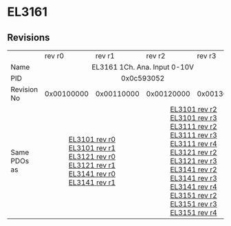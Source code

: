 # EL3161

## Revisions
<table>
<tr>
<td></td>
<td>rev r0</td>
<td>rev r1</td>
<td>rev r2</td>
<td>rev r3</td>
</tr>
<tr>
<td>Name</td>
<td colspan=4 align="center">EL3161 1Ch. Ana. Input 0-10V</td>
</tr>
<tr>
<td>PID</td>
<td colspan=4 align="center">0x0c593052</td>
</tr>
<tr>
<td>Revision No</td>
<td>0x00100000</td>
<td>0x00110000</td>
<td>0x00120000</td>
<td>0x00130000</td>
</tr>
<tr>
<td>Same PDOs as</td>
<td colspan=2 align="center"><a href="EL3101.md">EL3101 rev r0</a><br/><a href="EL3101.md">EL3101 rev r1</a><br/><a href="EL3121.md">EL3121 rev r0</a><br/><a href="EL3121.md">EL3121 rev r1</a><br/><a href="EL3141.md">EL3141 rev r0</a><br/><a href="EL3141.md">EL3141 rev r1</a></td>
<td colspan=2 align="center"><a href="EL3101.md">EL3101 rev r2</a><br/><a href="EL3101.md">EL3101 rev r3</a><br/><a href="EL3111.md">EL3111 rev r2</a><br/><a href="EL3111.md">EL3111 rev r3</a><br/><a href="EL3111.md">EL3111 rev r4</a><br/><a href="EL3121.md">EL3121 rev r2</a><br/><a href="EL3121.md">EL3121 rev r3</a><br/><a href="EL3141.md">EL3141 rev r2</a><br/><a href="EL3141.md">EL3141 rev r3</a><br/><a href="EL3141.md">EL3141 rev r4</a><br/><a href="EL3151.md">EL3151 rev r2</a><br/><a href="EL3151.md">EL3151 rev r3</a><br/><a href="EL3151.md">EL3151 rev r4</a></td>
</tr>
</table>
